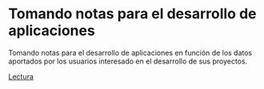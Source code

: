 # Tomando notas para el desarrollo de aplicaciones

Tomando notas para el desarrollo de aplicaciones en función de los datos aportados por los usuarios interesado en el desarrollo de sus proyectos.

[Lectura][doc]

[doc]:./docs/hugo.md "Ir al documento"